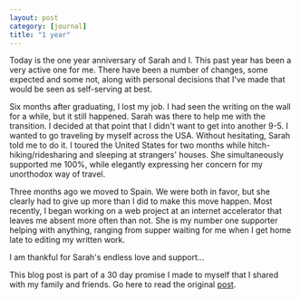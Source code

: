 ```yaml
---
layout: post
category: [journal]
title: "1 year"
---
```


Today is the one year anniversary of Sarah and I. This past year has been a very active one for me. There have been a number of changes, some expected and some not, along with personal decisions that I've made that would be seen as self-serving at best. 

Six months after graduating, I lost my job. I had seen the writing on the wall for a while, but it still happened. Sarah was there to help me with the transition. I decided at that point that I didn't want to get into another 9-5. I wanted to go traveling by myself across the USA. Without hesitating, Sarah told me to do it. I toured the United States for two months while hitch-hiking/ridesharing and sleeping at strangers' houses. She simultaneously supported me 100%, while elegantly expressing her concern for my unorthodox way of travel.  

Three months ago we moved to Spain. We were both in favor, but she clearly had to give up more than I did to make this move happen. Most recently, I began working on a web project at an internet accelerator that leaves me absent more often than not. She is my number one supporter helping with anything, ranging from supper waiting for me when I get home late to editing my written work. 

I am thankful for Sarah's endless love and support... 

This blog post is part of a 30 day promise I made to myself that I shared with my family and friends. Go here to read the original <a href="/journal/2011/11/03/art-of-accountability.html">post</a>. 

